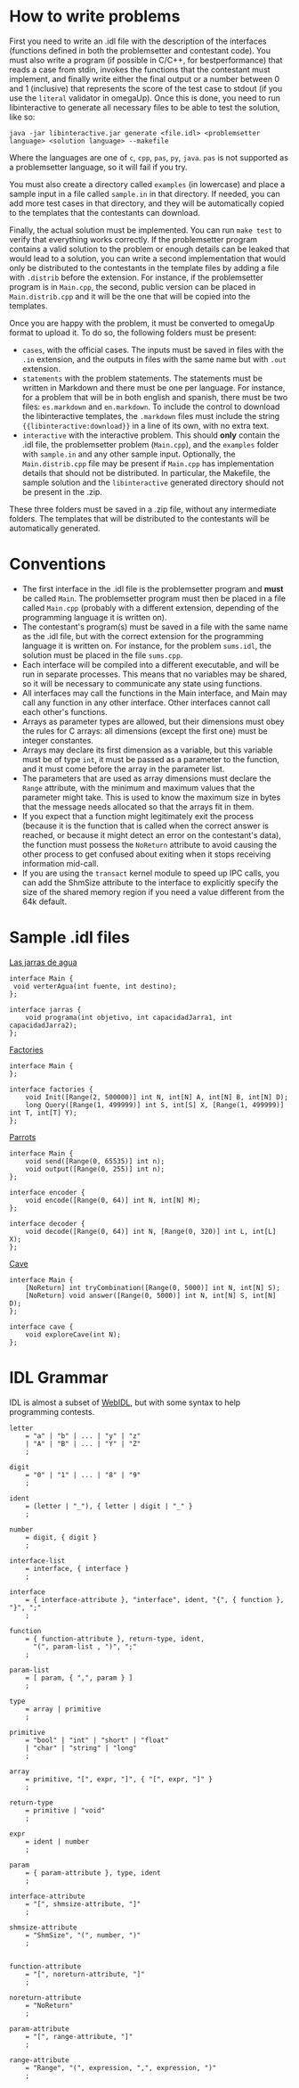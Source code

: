 # How to write problems

First you need to write an .idl file with the description of the interfaces
(functions defined in both the problemsetter and contestant code). You must
also write a program (if possible in C/C++, for bestperformance) that reads a
case from stdin, invokes the functions that the contestant must implement, and
finally write either the final output or a number between 0 and 1 (inclusive)
that represents the score of the test case to stdout (if you use the `literal`
validator in omegaUp). Once this is done, you need to run libinteractive to
generate all necessary files to be able to test the solution, like so:

    java -jar libinteractive.jar generate <file.idl> <problemsetter language> <solution language> --makefile

Where the languages are one of `c`, `cpp`, `pas`, `py`, `java`. `pas` is not
supported as a problemsetter language, so it will fail if you try.

You must also create a directory called `examples` (in lowercase) and place a
sample input in a file called `sample.in` in that directory. If needed, you can
add more test cases in that directory, and they will be automatically copied to
the templates that the contestants can download.

Finally, the actual solution must be implemented. You can run `make test` to
verify that everything works correctly. If the problemsetter program contains a
valid solution to the problem or enough details can be leaked that would lead
to a solution, you can write a second implementation that would only be
distributed to the contestants in the template files by adding a file with
`.distrib` before the extension. For instance, if the problemsetter program is
in `Main.cpp`, the second, public version can be placed in `Main.distrib.cpp`
and it will be the one that will be copied into the templates.

Once you are happy with the problem, it must be converted to omegaUp format to
upload it. To do so, the following folders must be present:

* `cases`, with the official cases. The inputs must be saved in files with the
  `.in` extension, and the outputs in files with the same name but with `.out`
  extension.
* `statements` with the problem statements. The statements must be written in
  Markdown and there must be one per language. For instance, for a problem that
  will be in both english and spanish, there must be two files: `es.markdown`
  and `en.markdown`. To include the control to download the libinteractive
  templates, the `.markdown` files must include the string
  `{{libinteractive:download}}` in a line of its own, with no extra text.
* `interactive` with the interactive problem. This should **only** contain the
  .idl file, the problemsetter problem (`Main.cpp`), and the `examples` folder
  with `sample.in` and any other sample input. Optionally, the
  `Main.distrib.cpp` file may be present if `Main.cpp` has implementation
  details that should not be distributed. In particular, the Makefile, the
  sample solution and the `libinteractive` generated directory should not be
  present in the .zip.

These three folders must be saved in a .zip file, without any intermediate
folders. The templates that will be distributed to the contestants will be
automatically generated.

# Conventions

* The first interface in the .idl file is the problemsetter program and
  **must** be called `Main`. The problemsetter program must then be placed in a
  file called `Main.cpp` (probably with a different extension, depending of the
  programming language it is written on).
* The contestant's program(s) must be saved in a file with the same name as the
  .idl file, but with the correct extension for the programming language it is
  written on. For instance, for the problem `sums.idl`, the solution must be
  placed in the file `sums.cpp`.
* Each interface will be compiled into a different executable, and will be run
  in separate processes. This means that no variables may be shared, so it will
  be necessary to communicate any state using functions.
* All interfaces may call the functions in the Main interface, and Main may
  call any function in any other interface. Other interfaces cannot call each
  other's functions.
* Arrays as parameter types are allowed, but their dimensions must obey the
  rules for C arrays: all dimensions (except the first one) must be integer
  constantes.
* Arrays may declare its first dimension as a variable, but this variable
  must be of type `int`, it must be passed as a parameter to the function, and
  it must come before the array in the parameter list.
* The parameters that are used as array dimensions must declare the `Range`
  attribute, with the minimum and maximum values that the parameter might take.
  This is used to know the maximum size in bytes that the message needs
  allocated so that the arrays fit in them.
* If you expect that a function might legitimately exit the process (because it
  is the function that is called when the correct answer is reached, or because
  it might detect an error on the contestant's data), the function must possess
  the `NoReturn` attribute to avoid causing the other process to get confused
  about exiting when it stops receiving information mid-call.
* If you are using the `transact` kernel module to speed up IPC calls, you can
  add the ShmSize attribute to the interface to explicitly specify the size of
  the shared memory region if you need a value different from the 64k default.

# Sample .idl files

[Las jarras de agua](https://omegaup.com/arena/problem/jarras/)
    
    interface Main {
     void verterAgua(int fuente, int destino);
    };
    
    interface jarras {
        void programa(int objetivo, int capacidadJarra1, int capacidadJarra2);
    };

[Factories](http://cms.ioi-jp.org/open-2014/data/2014-open-d1-factories-en.pdf)

    interface Main {
    };
    
    interface factories {
        void Init([Range(2, 500000)] int N, int[N] A, int[N] B, int[N] D);
        long Query([Range(1, 499999)] int S, int[S] X, [Range(1, 499999)] int T, int[T] Y);
    };

[Parrots](http://www.ioi2011.or.th/hsc/tasks/EN/parrots.pdf)

    interface Main {
        void send([Range(0, 65535)] int n);
        void output([Range(0, 255)] int n);
    };
    
    interface encoder {
        void encode([Range(0, 64)] int N, int[N] M);
    };
    
    interface decoder {
        void decode([Range(0, 64)] int N, [Range(0, 320)] int L, int[L] X);
    };

[Cave](http://www.ioi2013.org/wp-content/uploads/tasks/day2/cave/cave.pdf)

    interface Main {
        [NoReturn] int tryCombination([Range(0, 5000)] int N, int[N] S);
        [NoReturn] void answer([Range(0, 5000)] int N, int[N] S, int[N] D);
    };

    interface cave {
        void exploreCave(int N);
    };

# IDL Grammar

IDL is almost a subset of [WebIDL](http://www.w3.org/TR/2012/WD-WebIDL-20120207/),
but with some syntax to help programming contests.

    letter
        = "a" | "b" | ... | "y" | "z"
        | "A" | "B" | ... | "Y" | "Z"
        ;
    
    digit
        = "0" | "1" | ... | "8" | "9"
        ;
    
    ident
        = (letter | "_"), { letter | digit | "_" }
        ;
    
    number
        = digit, { digit }
        ;

    interface-list
        = interface, { interface }
        ;
    
    interface
        = { interface-attribute }, "interface", ident, "{", { function }, "}", ";"
        ;
    
    function
        = { function-attribute }, return-type, ident,
          "(", param-list , ")", ";"
        ;
    
    param-list
        = [ param, { ",", param } ]
        ;
    
    type
        = array | primitive
        ;
    
    primitive
        = "bool" | "int" | "short" | "float"
        | "char" | "string" | "long"
        ;
    
    array
        = primitive, "[", expr, "]", { "[", expr, "]" }
        ;
    
    return-type
        = primitive | "void"
        ;
    
    expr
        = ident | number
        ;
    
    param
        = { param-attribute }, type, ident
        ;
    
    interface-attribute
        = "[", shmsize-attribute, "]"
        ;
    
    shmsize-attribute
        = "ShmSize", "(", number, ")"
        ;
    

    function-attribute
        = "[", noreturn-attribute, "]"
        ;
    
    noreturn-attribute
        = "NoReturn"
        ;

    param-attribute
        = "[", range-attribute, "]"
        ;
    
    range-attribute
        = "Range", "(", expression, ",", expression, ")"
        ;
